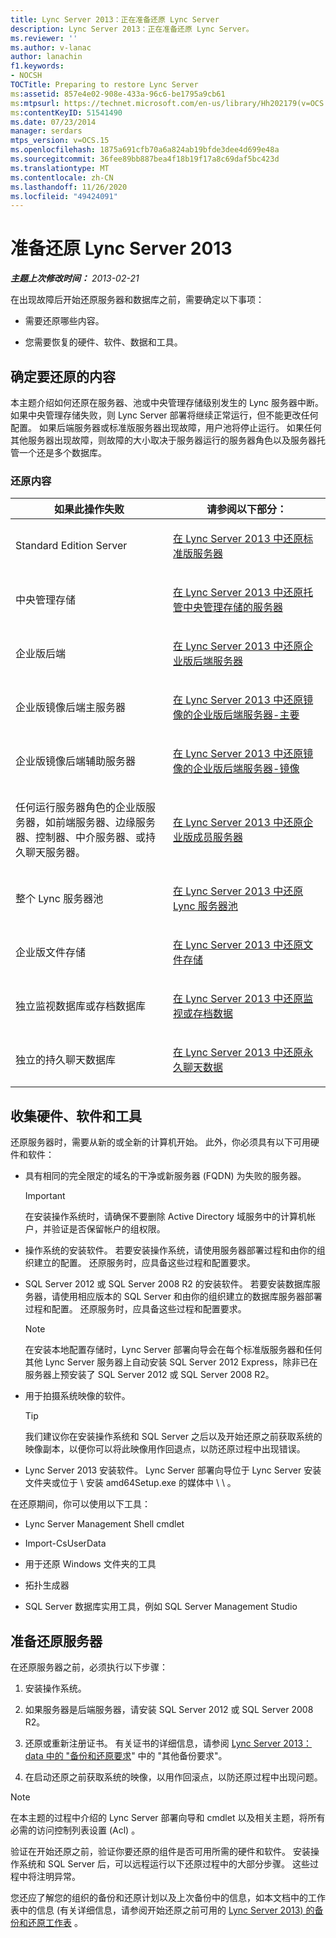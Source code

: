```yaml
---
title: Lync Server 2013：正在准备还原 Lync Server
description: Lync Server 2013：正在准备还原 Lync Server。
ms.reviewer: ''
ms.author: v-lanac
author: lanachin
f1.keywords:
- NOCSH
TOCTitle: Preparing to restore Lync Server
ms:assetid: 857e4e02-908e-433a-96c6-be1795a9cb61
ms:mtpsurl: https://technet.microsoft.com/en-us/library/Hh202179(v=OCS.15)
ms:contentKeyID: 51541490
ms.date: 07/23/2014
manager: serdars
mtps_version: v=OCS.15
ms.openlocfilehash: 1875a691cfb70a6a824ab19bfde3dee4d699e48a
ms.sourcegitcommit: 36fee89bb887bea4f18b19f17a8c69daf5bc423d
ms.translationtype: MT
ms.contentlocale: zh-CN
ms.lasthandoff: 11/26/2020
ms.locfileid: "49424091"
---
```

# <a name="preparing-to-restore-lync-server-2013"></a>准备还原 Lync Server 2013

<div data-xmlns="http://www.w3.org/1999/xhtml">

<div class="topic" data-xmlns="http://www.w3.org/1999/xhtml" data-msxsl="urn:schemas-microsoft-com:xslt" data-cs="https://msdn.microsoft.com/">

<div data-asp="https://msdn2.microsoft.com/asp">



</div>

<div id="mainSection">

<div id="mainBody">

<span> </span>

_**主题上次修改时间：** 2013-02-21_

在出现故障后开始还原服务器和数据库之前，需要确定以下事项：

  - 需要还原哪些内容。

  - 您需要恢复的硬件、软件、数据和工具。

<div>

## <a name="determining-what-to-restore"></a>确定要还原的内容

本主题介绍如何还原在服务器、池或中央管理存储级别发生的 Lync 服务器中断。 如果中央管理存储失败，则 Lync Server 部署将继续正常运行，但不能更改任何配置。 如果后端服务器或标准版服务器出现故障，用户池将停止运行。 如果任何其他服务器出现故障，则故障的大小取决于服务器运行的服务器角色以及服务器托管一个还是多个数据库。

### <a name="what-to-restore"></a>还原内容

<table>
<colgroup>
<col style="width: 50%" />
<col style="width: 50%" />
</colgroup>
<thead>
<tr class="header">
<th>如果此操作失败</th>
<th>请参阅以下部分：</th>
</tr>
</thead>
<tbody>
<tr class="odd">
<td><p>Standard Edition Server</p></td>
<td><p><a href="lync-server-2013-restoring-a-standard-edition-server.md">在 Lync Server 2013 中还原标准版服务器</a></p></td>
</tr>
<tr class="even">
<td><p>中央管理存储</p></td>
<td><p><a href="lync-server-2013-restoring-the-server-hosting-the-central-management-store.md">在 Lync Server 2013 中还原托管中央管理存储的服务器</a></p></td>
</tr>
<tr class="odd">
<td><p>企业版后端</p></td>
<td><p><a href="lync-server-2013-restoring-an-enterprise-edition-back-end-server.md">在 Lync Server 2013 中还原企业版后端服务器</a></p></td>
</tr>
<tr class="even">
<td><p>企业版镜像后端主服务器</p></td>
<td><p><a href="lync-server-2013-restoring-a-mirrored-enterprise-edition-back-end-server-primary.md">在 Lync Server 2013 中还原镜像的企业版后端服务器-主要</a></p></td>
</tr>
<tr class="odd">
<td><p>企业版镜像后端辅助服务器</p></td>
<td><p><a href="lync-server-2013-restoring-a-mirrored-enterprise-edition-back-end-server-mirror.md">在 Lync Server 2013 中还原镜像的企业版后端服务器-镜像</a></p></td>
</tr>
<tr class="even">
<td><p>任何运行服务器角色的企业版服务器，如前端服务器、边缘服务器、控制器、中介服务器、或持久聊天服务器。</p></td>
<td><p><a href="lync-server-2013-restoring-an-enterprise-edition-member-server.md">在 Lync Server 2013 中还原企业版成员服务器</a></p></td>
</tr>
<tr class="odd">
<td><p>整个 Lync 服务器池</p></td>
<td><p><a href="lync-server-2013-restoring-a-lync-server-pool.md">在 Lync Server 2013 中还原 Lync 服务器池</a></p></td>
</tr>
<tr class="even">
<td><p>企业版文件存储</p></td>
<td><p><a href="lync-server-2013-restoring-a-file-store.md">在 Lync Server 2013 中还原文件存储</a></p></td>
</tr>
<tr class="odd">
<td><p>独立监视数据库或存档数据库</p></td>
<td><p><a href="lync-server-2013-restoring-monitoring-or-archiving-data.md">在 Lync Server 2013 中还原监视或存档数据</a></p></td>
</tr>
<tr class="even">
<td><p>独立的持久聊天数据库</p></td>
<td><p><a href="lync-server-2013-restoring-persistent-chat-data.md">在 Lync Server 2013 中还原永久聊天数据</a></p></td>
</tr>
</tbody>
</table>


</div>

<div>

## <a name="gathering-hardware-software-and-tools"></a>收集硬件、软件和工具

还原服务器时，需要从新的或全新的计算机开始。 此外，你必须具有以下可用硬件和软件：

  - 具有相同的完全限定的域名的干净或新服务器 (FQDN) 为失败的服务器。
    
    <div>
    

    > [!IMPORTANT]  
    > 在安装操作系统时，请确保不要删除 Active Directory 域服务中的计算机帐户，并验证是否保留帐户的组权限。

    
    </div>

  - 操作系统的安装软件。 若要安装操作系统，请使用服务器部署过程和由你的组织建立的配置。 还原服务时，应具备这些过程和配置要求。

  - SQL Server 2012 或 SQL Server 2008 R2 的安装软件。 若要安装数据库服务器，请使用相应版本的 SQL Server 和由你的组织建立的数据库服务器部署过程和配置。 还原服务时，应具备这些过程和配置要求。
    
    <div>
    

    > [!NOTE]  
    > 在安装本地配置存储时，Lync Server 部署向导会在每个标准版服务器和任何其他 Lync Server 服务器上自动安装 SQL Server 2012 Express，除非已在服务器上预安装了 SQL Server 2012 或 SQL Server 2008 R2。

    
    </div>

  - 用于拍摄系统映像的软件。
    
    <div>
    

    > [!TIP]  
    > 我们建议你在安装操作系统和 SQL Server 之后以及开始还原之前获取系统的映像副本，以便你可以将此映像用作回退点，以防还原过程中出现错误。

    
    </div>

  - Lync Server 2013 安装软件。 Lync Server 部署向导位于 Lync Server 安装文件夹或位于 \\ 安装 amd64Setup.exe 的媒体中 \\ \\ 。

在还原期间，你可以使用以下工具：

  - Lync Server Management Shell cmdlet

  - Import-CsUserData

  - 用于还原 Windows 文件夹的工具

  - 拓扑生成器

  - SQL Server 数据库实用工具，例如 SQL Server Management Studio

</div>

<div>

## <a name="preparing-to-restore-a-server"></a>准备还原服务器

在还原服务器之前，必须执行以下步骤：

1.  安装操作系统。

2.  如果服务器是后端服务器，请安装 SQL Server 2012 或 SQL Server 2008 R2。

3.  还原或重新注册证书。 有关证书的详细信息，请参阅 [Lync Server 2013： data 中的 "备份和还原要求](lync-server-2013-backup-and-restoration-requirements-data.md)" 中的 "其他备份要求"。

4.  在启动还原之前获取系统的映像，以用作回滚点，以防还原过程中出现问题。

<div>


> [!NOTE]  
> 在本主题的过程中介绍的 Lync Server 部署向导和 cmdlet 以及相关主题，将所有必需的访问控制列表设置 (Acl) 。



</div>

验证在开始还原之前，验证你要还原的组件是否可用所需的硬件和软件。 安装操作系统和 SQL Server 后，可以远程运行以下还原过程中的大部分步骤。 这些过程中将注明异常。

您还应了解您的组织的备份和还原计划以及上次备份中的信息，如本文档中的工作表中的信息 (有关详细信息，请参阅开始还原之前可用的 [Lync Server 2013) 的备份和还原工作表](lync-server-2013-backup-and-restoration-worksheets.md) 。

</div>

</div>

<span> </span>

</div>

</div>

</div>

